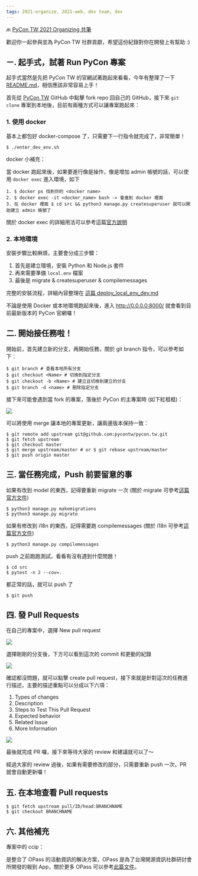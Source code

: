 ```yaml
---
tags: 2021-organize, 2021-web, dev team, dev
---
```


🔙 [PyCon TW 2021 Organizing 共筆](/Wb9vQrfJQk-5tPoPR23hwA)

<p>歡迎你一起參與並為 PyCon TW 社群貢獻，希望這份紀錄對你在開發上有幫助 :) </p>

<h2>ㄧ. 起手式，試著 Run PyCon 專案</h2>

<p>起手式當然是先把 PyCon TW 的官網試著跑起來看看，今年有整理了一下 <a href="https://github.com/pycontw/pycon.tw" target="_blank" rel="noreferrer noopener nofollow" title="https://github.com/pycontw/pycon.tw">README.md</a>，相信應該非常容易上手！</p>

<p>首先從 <a href="https://github.com/pycontw/pycon.tw">PyCon TW</a> GitHub 中點擊 fork repo 回自己的 GitHub，接下來 <code>git clone</code> 專案到本地後，目前有兩種方式可以讓專案跑起來：</p>

<h3>1. 使用 docker</h3>

<p>基本上都包好 docker-compose 了，只需要下一行指令就完成了，非常簡單！</p>

<pre class="wp-block-code"><code>$ ./enter_dev_env.sh</code></pre>

<p>docker 小補充：</p>

<p>當 docker 跑起來後，如果要進行像是操作，像是增加 admin 帳號的話，可以使用 <code>docker exec</code> 進入環境，如下</p>

<pre class="wp-block-code"><code>1. $ docker ps 找到你的 &lt;docker name>
2. $ docker exec -it &lt;docker_name> bash -> 會進到 docker 裡面
3. 在 docker 裡面 $ cd src &amp;&amp; python3 manage.py createsuperuser 就可以開始建立 admin 帳號了</code></pre>

<p>關於 docker exec 的詳細用法可以參考這篇<a href="https://docs.docker.com/engine/reference/commandline/exec/" target="_blank" rel="noreferrer noopener nofollow" title="https://docs.docker.com/engine/reference/commandline/exec/">官方說明</a></p>

<h3>2. 本地環境</h3>

<p>安裝步驟比較麻煩，主要會分成三步驟：</p>

<ol><li>首先是建立環境，安裝 Python 和 Node.js 套件</li><li>再來需要準備 <code>local.env</code> 檔案</li><li>最後是 migrate &amp; createsuperuser &amp; compilemessages</li></ol>

<p>完整的安裝流程，詳細內容整理在 <a href="https://github.com/pycontw/pycon.tw/blob/master/document/deploy_local_env_dev.md">這篇 deploy_local_env_dev.md</a></p>

<p>不論是使用 Docker 或本地環境跑起來後，進入 <a href="http://0.0.0.0:8000/" target="_blank" rel="noreferrer noopener nofollow">http://0.0.0.0:8000/</a> 就會看到目前最新版本的 PyCon 官網囉！</p>

<h2>二. 開始接任務啦！</h2>

<p>開始前，首先建立新的分支，再開始任務，關於 git branch 指令，可以參考如下：</p>

<pre class="wp-block-code"><code>$ git branch # 查看本地所有分支
$ git checkout &lt;Name> # 切換到指定分支
$ git checkout -b &lt;Name> # 建立且切換到建立的分支
$ git branch -d &lt;name> # 刪除指定分支</code></pre>

<p>接下來可能會遇到當 fork 的專案，落後於 PyCon 的主專案時 (如下紅框框)：</p>

![](https://i.imgur.com/ZnQsaBN.jpg)


<p>可以將使用 merge 讓本地的專案更新，讓兩邊版本保持一致：</p>

<pre class="wp-block-code"><code>$ git remote add upstream git@github.com:pycontw/pycon.tw.git
$ git fetch upstream
$ git checkout master
$ git merge upstream/master # or $ git rebase upstream/master
$ git push origin master</code></pre>

<h2>三. 當任務完成，Push 前要留意的事</h2>

<p>如果有改到 model 的東西，記得要重新 migrate 一次 (關於 migrate 可參考<a href="https://docs.djangoproject.com/en/3.1/topics/migrations/" target="_blank" rel="noreferrer noopener nofollow" title="https://docs.djangoproject.com/en/3.1/topics/migrations/">這篇官方文件</a>)</p>

<pre class="wp-block-code"><code>$ python3 manage.py makemigrations 
$ python3 manage.py migrate</code></pre>

<p>如果有修改到 i18n 的東西，記得需要跑 compilemessages (關於 i18n 可參考<a href="https://docs.djangoproject.com/en/3.1/topics/i18n/translation/" target="_blank" rel="noreferrer noopener nofollow" title="https://docs.djangoproject.com/en/3.1/topics/i18n/translation/">這篇官方文件</a>)</p>

<pre class="wp-block-code"><code>$ python3 manage.py compilemessages</code></pre>

<p>push 之前跑跑測試，看看有沒有遇到什麼問題！</p>

<pre class="wp-block-code"><code>$ cd src
$ pytest -n 2 --cov=.</code></pre>

<p>都正常的話，就可以 push 了</p>

<pre class="wp-block-code"><code>$ git push</code></pre>

<h2>四. 發 Pull Requests</h2>

<p>在自己的專案中，選擇 New pull request</p>

![](https://i.imgur.com/XNOW7fF.jpg)

選擇剛剛的分支後，下方可以看到這次的 commit 和更動的紀錄

![](https://i.imgur.com/cHqsnAd.jpg)

<p>確認都沒問題，就可以點擊 create pull request，接下來就是針對這次的任務進行描述，主要的描述重點可以分成以下六項：</p>

<ol><li>Types of changes</li><li>Description</li><li>Steps to Test This Pull Request</li><li>Expected behavior</li><li>Related Issue</li><li>More Information</li></ol>


![](https://i.imgur.com/v4vIUba.jpg)

<p>最後就完成 PR 囉，接下來等待大家的 review 和建議就可以了～</p>

<p>經過大家的 review 過後，如果有需要修改的部分，只需要重新 push 一次，PR 就會自動更新囉！</p>

<h2>五. 在本地查看 Pull requests</h2>

```
$ git fetch upstream pull/ID/head:BRANCHNAME
$ git checkout BRANCHNAME
```


<h2>六. 其他補充</h2>

<p>專案中的 ccip：

是整合了 OPass 的活動資訊的解決方案，OPass 是為了台灣開源資訊社群研討會所開發的報到 App，關於更多 OPass 可以參考<a href="https://opass.app/" target="_blank" rel="noreferrer noopener nofollow">此篇文件</a>。

</p>